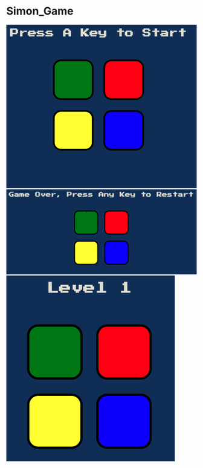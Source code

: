 # Simon_Game
![My Image](./Capture%20d%E2%80%99%C3%A9cran%202022-09-02%20%C3%A0%2011.05.57.png)
![My Image](./Capture%20d%E2%80%99%C3%A9cran%202022-09-02%20%C3%A0%2011.06.55.png)
![My Image](./Capture%20d%E2%80%99%C3%A9cran%202022-09-02%20%C3%A0%2011.06.27.png)
